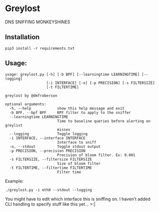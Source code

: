 # Greylost
DNS SNIFFING MONKEYSHINES

## Installation
```
pip3 install -r requirements.txt
```

## Usage:
```
usage: greylost.py [-h] [-b BPF] [--learningtime LEARNINGTIME] [--logging]
                   [-i INTERFACE] [-o] [-p PRECISION] [-s FILTERSIZE]
                   [-t FILTERTIME]

greylost by @dmfroberson

optional arguments:
  -h, --help            show this help message and exit
  -b BPF, --bpf BPF     BPF filter to apply to the sniffer
  --learningtime LEARNINGTIME
                        Time to baseline queries before alerting on greylist
                        misses
  --logging             Toggle logging
  -i INTERFACE, --interface INTERFACE
                        Interface to sniff
  -o, --stdout          Toggle stdout output
  -p PRECISION, --precision PRECISION
                        Precision of bloom filter. Ex: 0.001
  -s FILTERSIZE, --filtersize FILTERSIZE
                        Size of bloom filter
  -t FILTERTIME, --filtertime FILTERTIME
                        Filter time
```

Example:
```
./greylost.py -i eth0 --stdout --logging
```

You might have to edit which interface this is sniffing on. I haven't
added CLI handling to specify stuff like this yet... >:|
